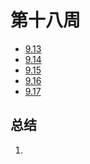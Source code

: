 # 第十八周

> 

- [9.13](9.13.md)
- [9.14](9.14.md)
- [9.15](9.15.md)
- [9.16](9.16.md)
- [9.17](9.17.md)

## 总结

1. 

